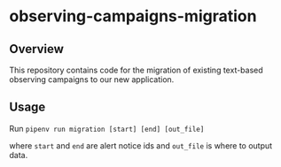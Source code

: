 # observing-campaigns-migration

## Overview

This repository contains code for the migration of existing text-based observing campaigns to our new application.

## Usage

Run `pipenv run migration [start] [end] [out_file]`

where `start` and `end` are alert notice ids and `out_file` is where to output data.